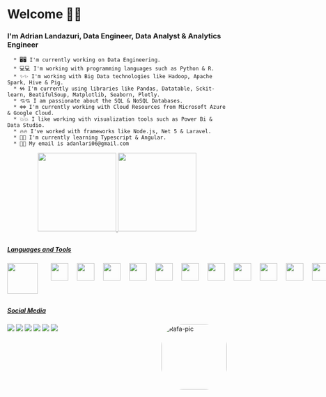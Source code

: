 # Welcome 👋👋

  ### I'm Adrian Landazuri, Data Engineer, Data Analyst & Analytics Engineer

      * 🖥️🖥️ I'm currently working on Data Engineering.
      * 💻💻 I'm working with programming languages such as Python & R.
      * ✨✨ I'm working with Big Data technologies like Hadoop, Apache Spark, Hive & Pig.
      * 🌀🌀 I'm currently using libraries like Pandas, Datatable, Sckit-learn, BeatifulSoup, Matplotlib, Seaborn, Plotly.
      * 💘💘 I am passionate about the SQL & NoSQL Databases.
      * ❄️❄️ I'm currently working with Cloud Resources from Microsoft Azure & Google Cloud.
      * 💥💥 I like working with visualization tools such as Power Bi & Data Studio.
      * 🔥🔥 I've worked with frameworks like Node.js, Net 5 & Laravel.
      * 📙📙 I'm currently learning Typescript & Angular.
      * 📧📧 My email is adanlari06@gmail.com

<div align="center">
  <a href="https://github.com/adrianrivas">
  <img height="180em" src="https://github-readme-stats.vercel.app/api?username=adrianrivas&show_icons=true&theme=tokyonight&include_all_commits=true&count_private=true"/>
  <img height="180em" src="https://github-readme-stats.vercel.app/api/top-langs/?username=adrianrivas&layout=compact&langs_count=7&theme=tokyonight"/>
</div>
 
##
##### Languages and Tools
<div align="left" style="display: flex">
  <img height="70px" align="center" style="margin-right: 10px;" src="https://cdn.jsdelivr.net/gh/devicons/devicon/icons/nodejs/nodejs-original-wordmark.svg"/>
  <img height="40px" align="center" style="margin-left: 20px;" src="https://cdn.jsdelivr.net/gh/devicons/devicon/icons/laravel/laravel-plain-wordmark.svg"/>
  <img height="40px" align="center" style="margin-left: 20px;" src="https://cdn.jsdelivr.net/gh/devicons/devicon/icons/python/python-original-wordmark.svg"/>
  <img height="40px" align="center" style="margin-left: 20px;" src="https://cdn.jsdelivr.net/gh/devicons/devicon/icons/php/php-original.svg"/>
  <img height="40px" align="center" style="margin-left: 20px;" src="https://cdn.jsdelivr.net/gh/devicons/devicon/icons/javascript/javascript-original.svg"/>
  <img height="40px" align="center" style="margin-left: 20px;" src="https://cdn.jsdelivr.net/gh/devicons/devicon/icons/typescript/typescript-original.svg"/>
  <img height="40px" align="center" style="margin-left: 20px;" src="https://cdn.jsdelivr.net/gh/devicons/devicon/icons/csharp/csharp-original.svg"/>
  <img height="40px" align="center" style="margin-left: 20px;" src="https://cdn.jsdelivr.net/gh/devicons/devicon/icons/cplusplus/cplusplus-original.svg"/>
  <img height="40px" align="center" style="margin-left: 20px;" src="https://cdn.jsdelivr.net/gh/devicons/devicon/icons/docker/docker-original-wordmark.svg"/>
  <img height="40px" align="center" style="margin-left: 20px;" src="https://icongr.am/devicon/linux-original.svg?size=128&color=currentColor"/>
  <img height="40px" align="center" style="margin-left: 20px;" src="https://icongr.am/devicon/mysql-original-wordmark.svg?size=128&color=currentColor"/>
  <img height="40px" align="center" style="margin-left: 20px;" src="https://icongr.am/devicon/mongodb-original-wordmark.svg?size=128&color=currentColor"/>
</div>

##
##### Social Media
<div>
  <a href="https://wa.me/573116325400" target="_blank"><img src="https://img.shields.io/badge/WhatsApp-25D366?style=for-the-badge&logo=whatsapp&logoColor=white" target="_blank"></a>
  <a href="https://www.instagram.com/adrianrivas07/" target="_blank"><img src="https://img.shields.io/badge/-Instagram-%23E4405F?style=for-the-badge&logo=instagram&logoColor=white" target="_blank"></a>
 <a href="https://discord.gg/Ruh8mwEdNM" target="_blank"><img src="https://img.shields.io/badge/Discord-7289DA?style=for-the-badge&logo=discord&logoColor=white" target="_blank"></a> 
  <a href = "mailto:adanlari06@gmail.com"><img src="https://img.shields.io/badge/Gmail-D14836?style=for-the-badge&logo=gmail&logoColor=white" target="_blank"></a>
  <a href = "https://twitter.com/AlandazuriR"><img src="https://img.shields.io/badge/Twitter-1DA1F2?style=for-the-badge&logo=twitter&logoColor=white" target="_blank"></a>
  <a href="https://www.linkedin.com/in/adrian-landazuri-rivas-data/" target="_blank"><img src="https://img.shields.io/badge/-LinkedIn-%230077B5?style=for-the-badge&logo=linkedin&logoColor=white" target="_blank"></a> 
  <img align="right" alt="Rafa-pic" height="150" style="border-radius:50px;" src="https://media.discordapp.net/attachments/925049798703329332/925062390431776799/WhatsApp_Image_2021-12-27_at_10.40.00_AM.jpeg">
</div>
